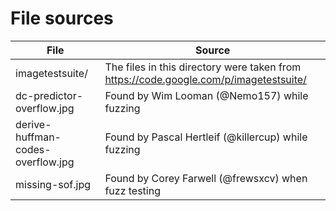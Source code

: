 # File sources
File                      | Source
--------------------------| ------
imagetestsuite/           | The files in this directory were taken from https://code.google.com/p/imagetestsuite/
dc-predictor-overflow.jpg | Found by Wim Looman (@Nemo157) while fuzzing
derive-huffman-codes-overflow.jpg | Found by Pascal Hertleif (@killercup) while fuzzing
missing-sof.jpg           | Found by Corey Farwell (@frewsxcv) when fuzz testing
